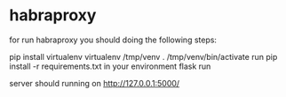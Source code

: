 # habraproxy

for run habraproxy you should doing the following steps:

pip install virtualenv
virtualenv /tmp/venv
. /tmp/venv/bin/activate
run pip install -r requirements.txt in your environment
flask run

server should running on http://127.0.0.1:5000/